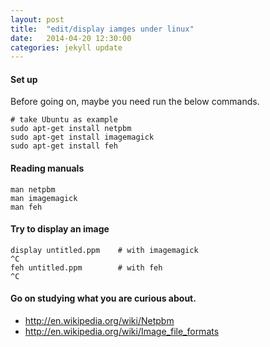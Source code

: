 ```yaml
---
layout: post
title:  "edit/display iamges under linux"
date:   2014-04-20 12:30:00
categories: jekyll update
---
```


#### Set up

Before going on, maybe you need run the below commands.


    # take Ubuntu as example
    sudo apt-get install netpbm
    sudo apt-get install imagemagick
    sudo apt-get install feh


#### Reading manuals


    man netpbm
    man imagemagick
    man feh


#### Try to display an image


    display untitled.ppm    # with imagemagick
    ^C
    feh untitled.ppm        # with feh
    ^C


#### Go on studying what you are curious about.

* <http://en.wikipedia.org/wiki/Netpbm>
* <http://en.wikipedia.org/wiki/Image_file_formats>

